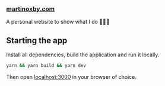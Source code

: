 ### <a href="https://www.martinoxby.com/">martinoxby.com</a>

A personal website to show what I do 🧑🏻‍💻

## Starting the app

Install all dependencies, build the application and run it locally.

```sh
yarn && yarn build && yarn dev
```

Then open <a href="http://localhost:3000">localhost:3000</a> in your browser of choice.

